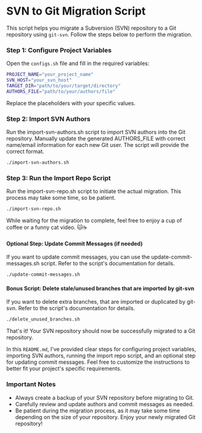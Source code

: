 # SVN to Git Migration Script

This script helps you migrate a Subversion (SVN) repository to a Git repository using `git-svn`. Follow the steps below to perform the migration.

### Step 1: Configure Project Variables

Open the `configs.sh` file and fill in the required variables:

```bash
PROJECT_NAME="your_project_name"
SVN_HOST="your_svn_host"
TARGET_DIR="path/to/your/target/directory"
AUTHORS_FILE="path/to/your/authors/file"
```

Replace the placeholders with your specific values.

### Step 2: Import SVN Authors

Run the import-svn-authors.sh script to import SVN authors into the Git repository. Manually update the generated AUTHORS_FILE with correct name/email information for each new Git user. The script will provide the correct format.

```bash
./import-svn-authors.sh
```

### Step 3: Run the Import Repo Script

Run the import-svn-repo.sh script to initiate the actual migration. This process may take some time, so be patient.

```bash
./import-svn-repo.sh
```

While waiting for the migration to complete, feel free to enjoy a cup of coffee or a funny cat video. 🐱☕️

#### Optional Step: Update Commit Messages (if needed)

If you want to update commit messages, you can use the update-commit-messages.sh script. Refer to the script's documentation for details.

```bash
./update-commit-messages.sh
```

#### Bonus Script: Delete stale/unused branches that are imported by git-svn

If you want to delete extra branches, that are imported or duplicated by git-svn. Refer to the script's documentation for details.

```bash
./delete_unused_branches.sh
```

That's it! Your SVN repository should now be successfully migrated to a Git repository.

In this `README.md`, I've provided clear steps for configuring project variables, importing SVN authors, running the import repo script, and an optional step for updating commit messages. Feel free to customize the instructions to better fit your project's specific requirements.

### Important Notes

- Always create a backup of your SVN repository before migrating to Git.
- Carefully review and update authors and commit messages as needed.
- Be patient during the migration process, as it may take some time depending on the size of your repository.
  Enjoy your newly migrated Git repository!

